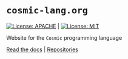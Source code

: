 # `cosmic-lang.org`
[![License: APACHE](https://img.shields.io/badge/License-Apache_2.0-blue.svg)](https://opensource.org/licenses/Apache-2.0) |
[![License: MIT](https://img.shields.io/badge/License-MIT-yellow.svg)](https://opensource.org/licenses/MIT)

Website for the `Cosmic` programming language

[Read the docs](https://www.cosmic-lang.org) |
[Repositories](https://www.github.com/cosmic-lang/cosmic)
